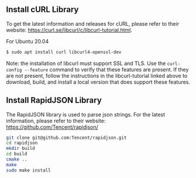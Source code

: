 ## Install cURL Library

To get the latest information and releases for cURL, please refer to their website: https://curl.se/libcurl/c/libcurl-tutorial.html.

For Ubuntu 20.04
```bash
$ sudo apt install curl libcurl4-openssl-dev
```

Note: the installation of libcurl must support SSL and TLS.  Use the `curl-config --feature` command to verify that these features are present.
If they are not present, follow the instructions in the libcurl-tutorial linked above to download, build, and install a local version that does support these features.

## Install RapidJSON Library

The RapidJSON library is used to parse json strings.  For the latest information, please refer to their website: https://github.com/Tencent/rapidjson/

```bash
git clone git@github.com:Tencent/rapidjson.git
cd rapidjson
mkdir build
cd build
cmake ..
make
sudo make install
```